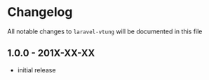 # Changelog

All notable changes to `laravel-vtung` will be documented in this file

## 1.0.0 - 201X-XX-XX

- initial release
